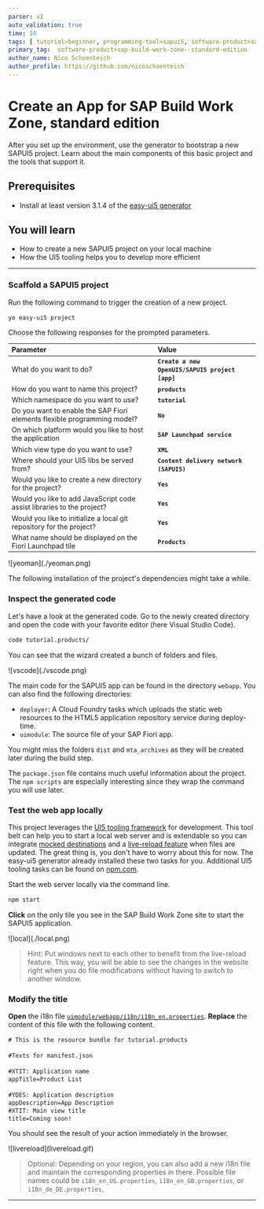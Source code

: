 ```yaml
---
parser: v2
auto_validation: true
time: 10
tags: [ tutorial>beginner, programming-tool>sapui5, software-product>sap-fiori, topic>user-interface, programming-tool>html5, topic>cloud, tutorial>free-tier]
primary_tag:  software-product>sap-build-work-zone--standard-edition
author_name: Nico Schoenteich
author_profile: https://github.com/nicoschoenteich
---
```


# Create an App for SAP Build Work Zone, standard edition
<!-- description --> After you set up the environment, use the generator to bootstrap a new SAPUI5 project. Learn about the main components of this basic project and the tools that support it.

## Prerequisites
 - Install at least version 3.1.4 of the [easy-ui5 generator](cp-cf-sapui5-local-setup)

## You will learn
  - How to create a new SAPUI5 project on your local machine
  - How the UI5 tooling helps you to develop more efficient


---


### Scaffold a SAPUI5 project

Run the following command to trigger the creation of a new project.
```Terminal
yo easy-ui5 project
```


Choose the following responses for the prompted parameters.


|  Parameter     | Value
|  :------------- | :-------------
|  What do you want to do?          | **`Create a new OpenUI5/SAPUI5 project [app]`**
|  How do you want to name this project?          | **`products`**
|  Which namespace do you want to use?    | **`tutorial`**
|  Do you want to enable the SAP Fiori elements flexible programming model?    | **`No`**
|  On which platform would you like to host the application | **`SAP Launchpad service`**
|  Which view type do you want to use? | **`XML`**
|  Where should your UI5 libs be served from?            | **`Content delivery network (SAPUI5)`**
|  Would you like to create a new directory for the project?    | **`Yes`**
|  Would you like to add JavaScript code assist libraries to the project?    | **`Yes`**
|  Would you like to initialize a local git repository for the project?    | **`Yes`**
|  What name should be displayed on the Fiori Launchpad tile| **`Products`**


  <!-- border -->![yeoman](./yeoman.png)

The following installation of the project's dependencies might take a while.


### Inspect the generated code


Let's have a look at the generated code. Go to the newly created directory and open the code with your favorite editor (here Visual Studio Code).

```Bash
code tutorial.products/
```

You can see that the wizard created a bunch of folders and files.

<!-- border -->![vscode](./vscode.png)

The main code for the SAPUI5 app can be found in the directory `webapp`. You can also find the following directories:

- `deployer`: A Cloud Foundry tasks which uploads the static web resources to the HTML5 application repository service during deploy-time.
- `uimodule`: The source file of your SAP Fiori app.

You might miss the folders `dist` and `mta_archives` as they will be created later during the build step.


The `package.json` file contains much useful information about the project. The `npm scripts` are especially interesting since they wrap the command you will use later.

### Test the web app locally


This project leverages the [UI5 tooling framework](https://github.com/SAP/ui5-tooling) for development. This tool belt can help you to start a local web server and is extendable so you can integrate [mocked destinations](https://github.com/petermuessig/ui5-ecosystem-showcase/tree/master/packages/ui5-middleware-cfdestination) and a [live-reload feature](https://github.com/petermuessig/ui5-ecosystem-showcase/tree/master/packages/ui5-middleware-livereload) when files are updated. The great thing is, you don't have to worry about this for now. The easy-ui5 generator already installed these two tasks for you. Additional UI5 tooling tasks can be found on [npm.com](https://www.npmjs.com/search?q=ui5-task).

Start the web server locally via the command line.

```Bash
npm start
```

**Click** on the only tile you see in the SAP Build Work Zone site to start the SAPUI5 application.

<!-- border -->![local](./local.png)


> Hint: Put windows next to each other to benefit from the live-reload feature. This way, you will be able to see the changes in the website right when you do file modifications without having to switch to another window.

### Modify the title

**Open** the i18n file [`uimodule/webapp/i18n/i18n_en.properties`](https://sapui5.hana.ondemand.com/#/topic/91f217c46f4d1014b6dd926db0e91070). **Replace** the content of this file with the following content.
```TEXT [6,9,11]
# This is the resource bundle for tutorial.products

#Texts for manifest.json

#XTIT: Application name
appTitle=Product List

#YDES: Application description
appDescription=App Description
#XTIT: Main view title
title=Coming soon!
```

You should see the result of your action immediately in the browser.

<!-- border -->![livereload](livereload.gif)

> Optional: Depending on your region, you can also add a new i18n file and maintain the corresponding properties in there. Possible file names could be `i18n_en_US.properties`, `i18n_en_GB.properties`, or `i18n_de_DE.properties`,




---
